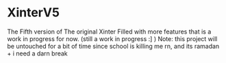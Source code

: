 # XinterV5
The Fifth version of The original Xinter Filled with more features that is a work in progress for now. (still a work in progress :] )
Note: this project will be untouched for a bit of time since school is killing me rn, and its ramadan + i need a darn break
